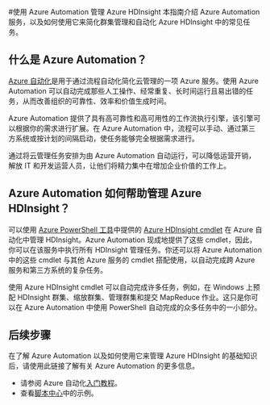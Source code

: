 <properties
	pageTitle="使用 Azure Automation 管理 Azure HDInsight"
	description="了解如何使用 Azure 自动化服务来管理 Azure HDInsight。"
	services="HDInsight, automation"
	documentationCenter=""
	authors="elcooper"
	manager="eamono"
	editor=""/>

<tags
	ms.service="HDInsight"
	ms.date="02/16/2016"
	wacn.date="04/26/2016"/>



#使用 Azure Automation 管理 Azure HDInsight
本指南介绍 Azure Automation 服务，以及如何使用它来简化群集管理和自动化 Azure HDInsight 中的常见任务。

## 什么是 Azure Automation？
[Azure 自动化](/home/features/automation/)是用于通过流程自动化简化云管理的一项 Azure 服务。使用 Azure Automation 可以自动完成那些人工操作、经常重复、长时间运行且易出错的任务，从而改善组织的可靠性、效率和价值生成时间。

Azure Automation 提供了具有高可靠性和高可用性的工作流执行引擎，该引擎可以根据你的需求进行扩展。在 Azure Automation 中，流程可以手动、通过第三方系统或按计划的间隔启动，使任务能够完全根据需求进行。

通过将云管理任务安排为由 Azure Automation 自动运行，可以降低运营开销，解放 IT 和开发运营人员，让他们将精力集中在增加企业价值的工作上。


## Azure Automation 如何帮助管理 Azure HDInsight？

可以使用 [Azure PowerShell 工具](https://msdn.microsoft.com/zh-cn/library/azure/jj156055.aspx)中提供的 [Azure HDInsight cmdlet](https://msdn.microsoft.com/zh-cn/library/azure/dn479228.aspx) 在 Azure 自动化中管理 HDInsight。Azure Automation 现成地提供了这些 cmdlet，因此，你可以在该服务中执行所有 HDInsight 管理任务。你还可以将 Azure Automation 中的这些 cmdlet 与其他 Azure 服务的 cmdlet 搭配使用，以自动完成跨 Azure 服务和第三方系统的复杂任务。

使用 Azure HDInsight cmdlet 可以自动完成许多任务，例如，在 Windows 上预配 HDInsight 群集、缩放群集、管理群集和提交 MapReduce 作业。这只是你可以在 Azure Automation 中使用 PowerShell 自动完成的众多任务中的一小部分。


## 后续步骤
在了解 Azure Automation 以及如何使用它来管理 Azure HDInsight 的基础知识后，请使用此链接了解有关 Azure Automation 的更多信息。

* 请参阅 Azure 自动化[入门教程](/documentation/articles/automation-create-runbook-from-samples)。
* 查看[脚本中心](https://gallery.technet.microsoft.com/scriptcenter/site/search?f%5B0%5D.Type=RootCategory&f%5B0%5D.Value=WindowsAzure&f%5B0%5D.Text=Windows%20Azure&f%5B1%5D.Type=SubCategory&f%5B1%5D.Value=WindowsAzure_automation&f%5B1%5D.Text=Automation)中的示例。  

 

<!---HONumber=Mooncake_1207_2015-->